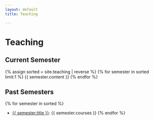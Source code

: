 ```yaml
---
layout: default
title: Teaching

---
```

# Teaching
 
## Current Semester
{% assign sorted = site.teaching | reverse %}
{% for semester in sorted limit:1 %}
  {{ semester.content }}
{% endfor %}

## Past Semesters
{% for semester in sorted %}
  * <a href="{{ semester.url }}">{{ semester.title }}</a>: {{ semester.courses }}
{% endfor %}
